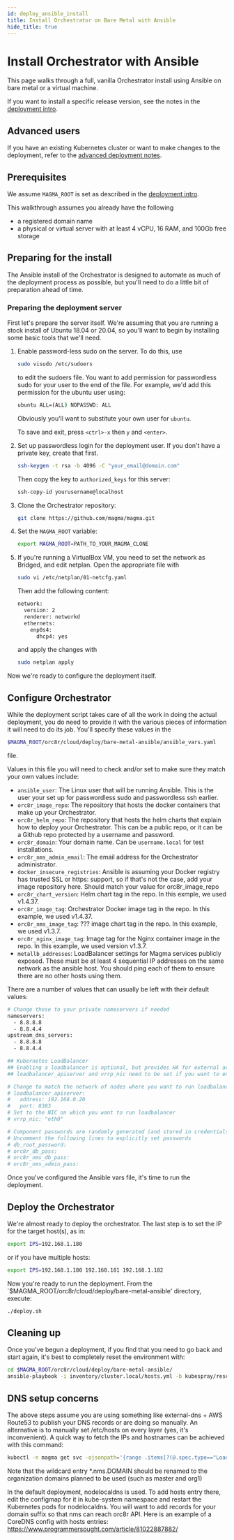 ```yaml
---
id: deploy_ansible_install
title: Install Orchestrator on Bare Metal with Ansible
hide_title: true
---
```


# Install Orchestrator with Ansible

This page walks through a full, vanilla Orchestrator install using Ansible on bare metal or a virtual machine.

If you want to install a specific release version, see the notes in the
[deployment intro](https://docs.magmacore.org/docs/orc8r/deploy_intro).

## Advanced users

If you have an existing Kubernetes cluster or want to make changes to the
deployment, refer to the [advanced deployment notes](docs/advanced_notes.md).

## Prerequisites

We assume `MAGMA_ROOT` is set as described in the
[deployment intro](https://docs.magmacore.org/docs/orc8r/deploy_intro).

This walkthrough assumes you already have the following

- a registered domain name
- a physical or virtual server with at least 4 vCPU, 16 RAM, and 100Gb free storage

## Preparing for the install

The Ansible install of the Orchestrator is designed to automate as much of the deployment process as possible, but you'll need to do a little bit of preparation ahead of time.

### Preparing the deployment server

First let's prepare the server itself. We're assuming that you are running a stock install of Ubuntu 18.04 or 20.04, so you'll want to begin by installing some basic tools that we'll need.

1. Enable password-less sudo on the server. To do this, use 

   ```bash
   sudo visudo /etc/sudoers
   ```

   to edit the sudoers file. You want to add permission for passwordless sudo for your user to the end of the file. For example, we'd add this permission  for the ubuntu user using:

   ```bash
   ubuntu ALL=(ALL) NOPASSWD: ALL
   ```

   Obviously you'll want to substitute your own user for `ubuntu`. 

   To save and exit, press `<ctrl>-x` then `y` and `<enter>`.
1. Set up passwordless login for the deployment user.  If you don't have a private key, create that first.
   ```bash
   ssh-keygen -t rsa -b 4096 -C "your_email@domain.com"
   ```
   Then copy the key to `authorized_keys` for this server:
   ```bash
   ssh-copy-id yourusername@localhost
   ```
1. Clone the Orchestrator repository:
   ```bash
   git clone https://github.com/magma/magma.git
   ```
1. Set the `MAGMA_ROOT` variable:
   ```bash
   export MAGMA_ROOT=PATH_TO_YOUR_MAGMA_CLONE
   ```
1. If you're running a VirtualBox VM, you need to set the network as Bridged, and edit netplan. Open the appropriate file with
   ```bash
   sudo vi /etc/netplan/01-netcfg.yaml
   ```
   Then add the following content:
   ```bash
   network:
     version: 2
     renderer: networkd
     ethernets:
       enp0s4:
         dhcp4: yes
   ```
   and apply the changes with
   ```bash
   sudo netplan apply
   ```
Now we're ready to configure the deployment itself.
## Configure Orchestrator

While the deployment script takes care of all the work in doing the actual deployment, you do need to provide it with the various pieces of information it will need to do its job. You'll specify these values in the
```bash
$MAGMA_ROOT/orc8r/cloud/deploy/bare-metal-ansible/ansible_vars.yaml
```
file.

Values in this file you will need to check and/or set to make sure they match your own values include:

* `ansible_user`: The Linux user that will be running Ansible. This is the user your set up for passwordless sudo and passwordless ssh earlier.
* `orc8r_image_repo`: The repository that hosts the docker containers that make up your Orchestrator. 
* `orc8r_helm_repo`: The repository that hosts the helm charts that explain how to deploy your Orchestrator. This can be a public repo, or it can be a Github repo protected by a username and password.
* `orc8r_domain`: Your domain name. Can be `username.local` for test installations.
* `orc8r_nms_admin_email`: The email address for the Orchestrator administrator.
* `docker_insecure_registries`: Ansible is assuming your Docker registry has trusted SSL or https: support, so if that's not the case, add your image repository here. Should match your value for orc8r_image_repo
* `orc8r_chart_version`: Helm chart tag in the repo. In this exmple, we used v1.4.37.
* `orc8r_image_tag`: Orchestrator Docker image tag in the repo. In this example, we used v1.4.37.
* `orc8r_nms_image_tag`: ??? image chart tag in the repo. In this example, we used v1.3.7.
* `orc8r_nginx_image_tag`: Image tag for the Nginx container image in the repo. In this example, we used version v1.3.7.
* `metallb_addresses`: LoadBalancer settings for Magma services publicly exposed. These must be at least 4 sequential IP addresses on the same network as the ansible host. You should ping each of them to ensure there are no other hosts using them. 

There are a number of values that can usually be left with their default values:
```bash
# Change these to your private nameservers if needed
nameservers:
  - 8.8.8.8
  - 8.8.4.4
upstream_dns_servers:
  - 8.8.8.8
  - 8.8.4.4

## Kubernetes LoadBalancer
## Enabling a loadbalancer is optional, but provides HA for external access to Kubernetes API
## loadbalancer_apiserver and vrrp_nic need to be set if you want to enable this feature.

# Change to match the network of nodes where you want to run loadbalancer
# loadbalancer_apiserver:
#   address: 192.168.0.20
#   port: 8383
# Set to the NIC on which you want to run loadbalancer
# vrrp_nic: "eth0"

# Component passwords are randomly generated (and stored in credentials dir).
# Uncomment the following lines to explicitly set passwords
# db_root_password:
# orc8r_db_pass:
# orc8r_nms_db_pass:
# orc8r_nms_admin_pass:
```

Once you've configured the Ansible vars file, it's time to run the deployment.

## Deploy the Orchestrator

We're almost ready to deploy the orchestrator. The last step is to set the IP for the target host(s), as in:
```bash
export IPS=192.168.1.180
```
or if you have multiple hosts:
```bash
export IPS=192.168.1.180 192.168.181 192.168.1.182
```

Now you're ready to run the deployment.  From the `$MAGMA_ROOT/orc8r/cloud/deploy/bare-metal-ansible' directory, execute:
```bash
./deploy.sh
```

## Cleaning up

Once you've begun a deployment, if you find that you need to go back and start again, it's best to completely reset the environment with:
```bash
cd $MAGMA_ROOT/orc8r/cloud/deploy/bare-metal-ansible/
ansible-playbook -i inventory/cluster.local/hosts.yml -b kubespray/reset.yml
```

## DNS setup concerns
The above steps assume you are using something like external-dns + AWS Route53 to publish your DNS records or are doing so manually.
An alternative is to manually set /etc/hosts on every layer (yes, it's inconvenient). A quick way to fetch the IPs and hostnames
can be achieved with this command:
```bash
kubectl -n magma get svc -ojsonpath='{range .items[?(@.spec.type=="LoadBalancer")]}{.status.loadBalancer.ingress[0].ip}{" "}{.metadata.annotations.external-dns\.alpha\.kubernetes\.io/hostname}{"\n"}{end}'
```

Note that the wildcard entry *.nms.DOMAIN should be renamed to the organization domains planned to be used (such as master and org1)

In the default deployment, nodelocaldns is used. To add hosts entry there, edit the configmap for it in kube-system namespace and restart the Kubernetes pods for nodelocaldns.
You will want to add records for your domain suffix so that nms can reach orc8r API.
Here is an example of a CoreDNS config with hosts entries: https://www.programmersought.com/article/81022887882/
